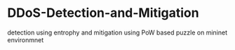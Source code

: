 # DDoS-Detection-and-Mitigation
detection using entrophy and mitigation using PoW based puzzle on mininet environmnet
